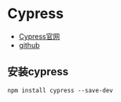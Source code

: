 # Cypress

* [Cypress官网](https://www.cypress.io/)
* [github](https://github.com/cypress-io/cypress)

## 安装cypress

```shell
npm install cypress --save-dev
```